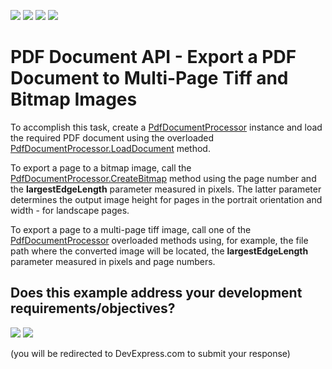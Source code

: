 <!-- default badges list -->
![](https://img.shields.io/endpoint?url=https://codecentral.devexpress.com/api/v1/VersionRange/180365435/24.2.1%2B)
[![](https://img.shields.io/badge/Open_in_DevExpress_Support_Center-FF7200?style=flat-square&logo=DevExpress&logoColor=white)](https://supportcenter.devexpress.com/ticket/details/T830435)
[![](https://img.shields.io/badge/📖_How_to_use_DevExpress_Examples-e9f6fc?style=flat-square)](https://docs.devexpress.com/GeneralInformation/403183)
[![](https://img.shields.io/badge/💬_Leave_Feedback-feecdd?style=flat-square)](#does-this-example-address-your-development-requirementsobjectives)
<!-- default badges end -->
#  PDF Document API - Export a PDF Document to Multi-Page Tiff and Bitmap Images 
To accomplish this task, create a [PdfDocumentProcessor](https://docs.devexpress.com/OfficeFileAPI/DevExpress.Pdf.PdfDocumentProcessor) instance and load the required PDF document using the overloaded [PdfDocumentProcessor.LoadDocument](https://docs.devexpress.com/OfficeFileAPI/DevExpress.Pdf.PdfDocumentProcessor.LoadDocument.overloads) method.

To export a page to a bitmap image, call the [PdfDocumentProcessor.CreateBitmap](https://docs.devexpress.com/OfficeFileAPI/DevExpress.Pdf.PdfDocumentProcessor.CreateBitmap.overloads) method using the page number and the **largestEdgeLength** parameter measured in pixels. The latter parameter determines the output image height for pages in the portrait orientation and width - for landscape pages.
  
To export a page to a multi-page tiff image, call one of the [PdfDocumentProcessor](https://docs.devexpress.com/OfficeFileAPI/DevExpress.Pdf.PdfDocumentProcessor.CreateTiff.overloads) overloaded methods using, for example, the file path where the converted image will be located, the **largestEdgeLength** parameter measured in pixels and page numbers.

<!-- feedback -->
## Does this example address your development requirements/objectives?

[<img src="https://www.devexpress.com/support/examples/i/yes-button.svg"/>](https://www.devexpress.com/support/examples/survey.xml?utm_source=github&utm_campaign=pdf-document-api-export-document-to-multi-page-tiff-and-bitmap&~~~was_helpful=yes) [<img src="https://www.devexpress.com/support/examples/i/no-button.svg"/>](https://www.devexpress.com/support/examples/survey.xml?utm_source=github&utm_campaign=pdf-document-api-export-document-to-multi-page-tiff-and-bitmap&~~~was_helpful=no)

(you will be redirected to DevExpress.com to submit your response)
<!-- feedback end -->
